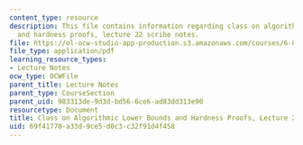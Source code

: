 ```yaml
---
content_type: resource
description: This file contains information regarding class on algorithmic lower bounds
  and hardness proofs, lecture 22 scribe notes.
file: https://ol-ocw-studio-app-production.s3.amazonaws.com/courses/6-890-algorithmic-lower-bounds-fun-with-hardness-proofs-fall-2014/69f41770a33d9ce5d0c3c32f91d4f458_MIT6_890F14_Lec22.pdf
file_type: application/pdf
learning_resource_types:
- Lecture Notes
ocw_type: OCWFile
parent_title: Lecture Notes
parent_type: CourseSection
parent_uid: 983313de-9d3d-bd56-6ce6-ad83dd313e90
resourcetype: Document
title: Class on Algorithmic Lower Bounds and Hardness Proofs, Lecture 22 Scribe Notes
uid: 69f41770-a33d-9ce5-d0c3-c32f91d4f458
---
```

